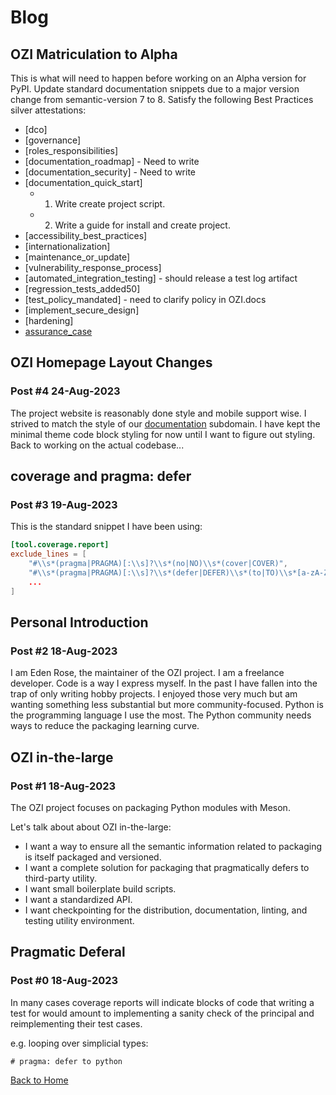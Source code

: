 # Blog

## OZI Matriculation to Alpha

This is what will need to happen before working on an Alpha version for PyPI.
Update standard documentation snippets due to a major version change from semantic-version 7 to 8.
Satisfy the following Best Practices silver attestations:

* [dco]
* [governance]
* [roles_responsibilities]
* [documentation_roadmap] - Need to write
* [documentation_security] - Need to write
* [documentation_quick_start]
  * 1. Write create project script.
  * 2. Write a guide for install and create project.
* [accessibility_best_practices]
* [internationalization]
* [maintenance_or_update]
* [vulnerability_response_process]
* [automated_integration_testing] - should release a test log artifact
* [regression_tests_added50]
* [test_policy_mandated] - need to clarify policy in OZI.docs
* [implement_secure_design]
* [hardening]
* [assurance_case](https://github.com/coreinfrastructure/best-practices-badge/blob/main/docs/security.md)

## OZI Homepage Layout Changes

### Post #4 24-Aug-2023

The project website is reasonably done style and mobile support wise.
I strived to match the style of our [documentation](https://docs.oziproject.dev/) subdomain.
I have kept the minimal theme code block styling for now until I want to figure out styling.
Back to working on the actual codebase...

## coverage and pragma: defer

### Post #3 19-Aug-2023

This is the standard snippet I have been using:

```toml
[tool.coverage.report]
exclude_lines = [
    "#\\s*(pragma|PRAGMA)[:\\s]?\\s*(no|NO)\\s*(cover|COVER)",
    "#\\s*(pragma|PRAGMA)[:\\s]?\\s*(defer|DEFER)\\s*(to|TO)\\s*[a-zA-Z0-9_]*",
    ...
]
```

## Personal Introduction

### Post #2 18-Aug-2023

I am Eden Rose, the maintainer of the OZI project.
I am a freelance developer. Code is a way I express myself.
In the past I have fallen into the trap of only writing hobby projects.
I enjoyed those very much but am wanting something less substantial but more community-focused.
Python is the programming language I use the most.
The Python community needs ways to reduce the packaging learning curve.

## OZI in-the-large

### Post #1 18-Aug-2023

The OZI project focuses on packaging Python modules with Meson.

Let's talk about about OZI in-the-large:

* I want a way to ensure all the semantic information related to packaging is itself packaged and versioned.
* I want a complete solution for packaging that pragmatically defers to third-party utility.
* I want small boilerplate build scripts.
* I want a standardized API.
* I want checkpointing for the distribution, documentation, linting, and testing utility environment.

## Pragmatic Deferal

### Post #0 18-Aug-2023

In many cases coverage reports will indicate blocks of code that writing a test for would amount to
implementing a sanity check of the principal and reimplementing their test cases.

e.g. looping over simplicial types:

```python3
# pragma: defer to python
```

[Back to Home](./README.md)
